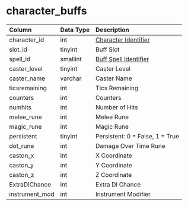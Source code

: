# character\_buffs

| Column | Data Type | Description |
| :--- | :--- | :--- |
| character\_id | int | [Character Identifier](character_data.md) |
| slot\_id | tinyint | Buff Slot |
| spell\_id | smallint | [Buff Spell Identifier](../../../schema/categories/characters/spells_new.md) |
| caster\_level | tinyint | Caster Level |
| caster\_name | varchar | Caster Name |
| ticsremaining | int | Tics Remaining |
| counters | int | Counters |
| numhits | int | Number of Hits |
| melee\_rune | int | Melee Rune |
| magic\_rune | int | Magic Rune |
| persistent | tinyint | Persistent: 0 = False, 1 = True |
| dot\_rune | int | Damage Over Time Rune |
| caston\_x | int | X Coordinate |
| caston\_y | int | Y Coordinate |
| caston\_z | int | Z Coordinate |
| ExtraDIChance | int | Extra DI Chance |
| instrument\_mod | int | Instrument Modifier |

